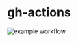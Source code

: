 # gh-actions

![example workflow](https://github.com/nomercy1926/gh-actions/actions/workflows/deployment.yaml/badge.svg)
